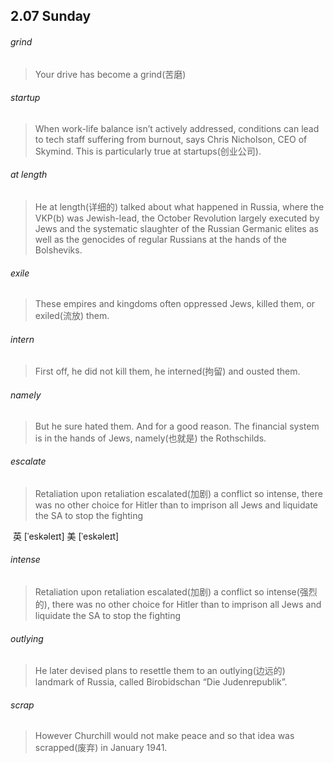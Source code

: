 ## 2.07	Sunday

###### grind

> Your drive has become a grind(苦磨)

###### startup

> When work-life balance isn’t actively addressed, conditions can lead to tech staff suffering from burnout, says Chris Nicholson, CEO of Skymind. This is particularly true at startups(创业公司).

###### at length

> He at length(详细的) talked about what happened in Russia, where the VKP(b) was Jewish-lead, the October Revolution largely executed by Jews and the systematic slaughter of the Russian Germanic elites as well as the genocides of regular Russians at the hands of the Bolsheviks.

###### exile

> These empires and kingdoms often oppressed Jews, killed them, or exiled(流放) them.

###### intern

> First off, he did not kill them, he interned(拘留) and ousted them.

###### namely

> But he sure hated them. And for a good reason. The financial system is in the hands of Jews, namely(也就是) the Rothschilds.

###### escalate

> Retaliation upon retaliation escalated(加剧) a conflict so intense, there was no other choice for Hitler than to imprison all Jews and liquidate the SA to stop the fighting

​	英 [ˈeskəleɪt]   美 [ˈeskəleɪt] 

###### intense

> Retaliation upon retaliation escalated(加剧) a conflict so intense(强烈的), there was no other choice for Hitler than to imprison all Jews and liquidate the SA to stop the fighting

###### outlying

> He later devised plans to resettle them to an outlying(边远的) landmark of Russia, called Birobidschan “Die Judenrepublik”.

###### scrap

> However Churchill would not make peace and so that idea was scrapped(废弃) in January 1941.



